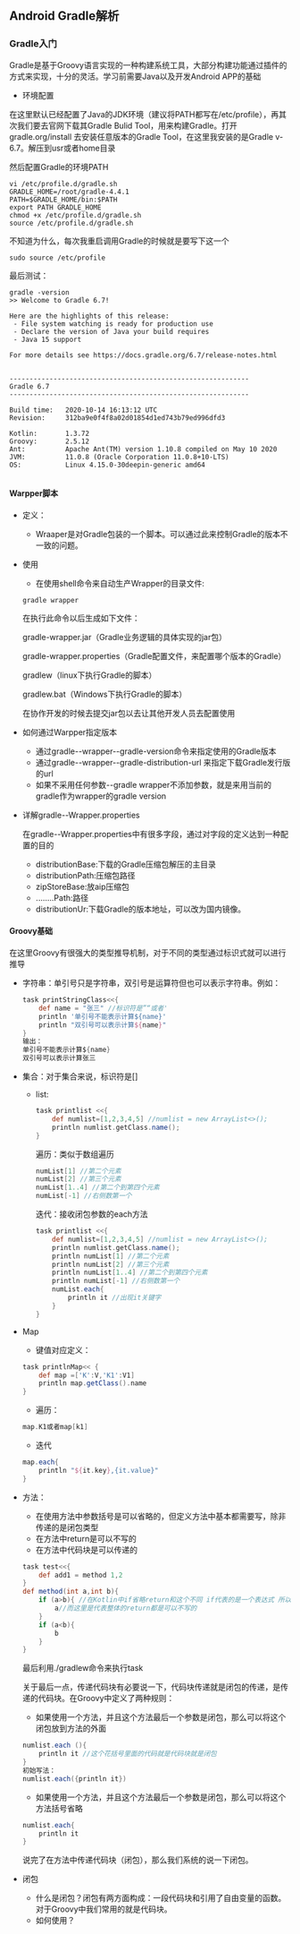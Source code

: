 ## Android Gradle解析 

### Gradle入门

Gradle是基于Groovy语言实现的一种构建系统工具，大部分构建功能通过插件的方式来实现，十分的灵活。学习前需要Java以及开发Android APP的基础

* 环境配置

在这里默认已经配置了Java的JDK环境（建议将PATH都写在/etc/profile），再其次我们要去官网下载其Gradle Bulid Tool，用来构建Gradle。打开gradle.org/install 去安装任意版本的Gradle Tool，在这里我安装的是Gradle v-6.7。解压到usr或者home目录

然后配置Gradle的环境PATH

```shell
vi /etc/profile.d/gradle.sh
GRADLE_HOME=/root/gradle-4.4.1
PATH=$GRADLE_HOME/bin:$PATH
export PATH GRADLE_HOME
chmod +x /etc/profile.d/gradle.sh
source /etc/profile.d/gradle.sh
```

不知道为什么，每次我重启调用Gradle的时候就是要写下这一个

```shell
sudo source /etc/profile
```

最后测试：

```shell
gradle -version
>> Welcome to Gradle 6.7!

Here are the highlights of this release:
 - File system watching is ready for production use
 - Declare the version of Java your build requires
 - Java 15 support

For more details see https://docs.gradle.org/6.7/release-notes.html


------------------------------------------------------------
Gradle 6.7
------------------------------------------------------------

Build time:   2020-10-14 16:13:12 UTC
Revision:     312ba9e0f4f8a02d01854d1ed743b79ed996dfd3

Kotlin:       1.3.72
Groovy:       2.5.12
Ant:          Apache Ant(TM) version 1.10.8 compiled on May 10 2020
JVM:          11.0.8 (Oracle Corporation 11.0.8+10-LTS)
OS:           Linux 4.15.0-30deepin-generic amd64


```

#### Warpper脚本

* 定义：

  * Wraaper是对Gradle包装的一个脚本。可以通过此来控制Gradle的版本不一致的问题。

* 使用

  * 在使用shell命令来自动生产Wrapper的目录文件:

  ```
  gradle wrapper
  ```

  在执行此命令以后生成如下文件：

  gradle-wrapper.jar（Gradle业务逻辑的具体实现的jar包）

  gradle-wrapper.properties（Gradle配置文件，来配置哪个版本的Gradle）

  gradlew（linux下执行Gradle的脚本）

  gradlew.bat（Windows下执行Gradle的脚本）

  在协作开发的时候去提交jar包以去让其他开发人员去配置使用

* 如何通过Warpper指定版本

  * 通过gradle--wrapper--gradle-version命令来指定使用的Gradle版本
  * 通过gradle--wrapper--gradle-distribution-url 来指定下载Gradle发行版的url
  * 如果不采用任何参数--gradle wrapper不添加参数，就是来用当前的gradle作为wrapper的gradle version

* 详解gradle--Wrapper.properties

  在gradle--Wrapper.properties中有很多字段，通过对字段的定义达到一种配置的目的

  * distributionBase:下载的Gradle压缩包解压的主目录
  * distributionPath:压缩包路径
  * zipStoreBase:放aip压缩包
  * ........Path:路径
  * distributionUr:下载Gradle的版本地址，可以改为国内镜像。

#### Groovy基础

在这里Groovy有很强大的类型推导机制，对于不同的类型通过标识式就可以进行推导

* 字符串：单引号只是字符串，双引号是运算符但也可以表示字符串。例如：

  ```groovy
  task printStringClass<<{
      def name = "张三" //标识符是”“或者'
      println '单引号不能表示计算${name}'
      println "双引号可以表示计算${name}"
  }
  输出：
  单引号不能表示计算${name}
  双引号可以表示计算张三
  ```

* 集合：对于集合来说，标识符是[]

  * list:

    ```groovy
    task printlist <<{
        def numlist=[1,2,3,4,5] //numlist = new ArrayList<>();
        println numlist.getClass.name();
    }
    ```

    遍历：类似于数组遍历

    ```groovy
    numList[1] //第二个元素
    numList[2] //第三个元素
    numList[1..4] //第二个到第四个元素
    numList[-1] //右侧数第一个
    ```

    迭代：接收闭包参数的each方法

    ```groovy
    task printlist <<{
        def numlist=[1,2,3,4,5] //numlist = new ArrayList<>();
        println numlist.getClass.name();
        println numList[1] //第二个元素
    	println numList[2] //第三个元素
    	println numList[1..4] //第二个到第四个元素
    	println numList[-1] //右侧数第一个
    	numList.each{
            println it //出现it关键字
    	}
    }
    ```

* Map

  * 键值对应定义：

  ```groovy
  task printlnMap<< {
      def map =['K':V,'K1':V1]
      println map.getClass().name
  }
  ```

  * 遍历：

  ```groovy
  map.K1或者map[k1]
  ```

  * 迭代

  ```groovy
  map.each{
      println "${it.key},{it.value}"
  }
  ```

* 方法：

  * 在使用方法中参数括号是可以省略的，但定义方法中基本都需要写，除非传递的是闭包类型
  * 在方法中return是可以不写的
  * 在方法中代码块是可以传递的

  ```groovy
  task test<<{
      def add1 = method 1,2
  }
  def method(int a,int b){
      if (a>b){ //在Kotlin中if省略return和这个不同 if代表的是一个表达式 所以可以省略return
          a//而这里是代表整体的return都是可以不写的
      }
      if (a<b){
          b
      }
  }
  ```

  最后利用./gradlew命令来执行task

  关于最后一点，传递代码块有必要说一下，代码块传递就是闭包的传递，是传递的代码块。在Groovy中定义了两种规则：

  * 如果使用一个方法，并且这个方法最后一个参数是闭包，那么可以将这个闭包放到方法的外面

  ```groovy
  numlist.each (){
      println it //这个花括号里面的代码就是代码块就是闭包
  }
  初始写法：
  numlist.each({println it})
  ```

  * 如果使用一个方法，并且这个方法最后一个参数是闭包，那么可以将这个方法括号省略

  ```groovy
  numlist.each{
      println it
  }
  ```

  说完了在方法中传递代码块（闭包），那么我们系统的说一下闭包。

* 闭包

  * 什么是闭包？闭包有两方面构成：一段代码块和引用了自由变量的函数。对于Groovy中我们常用的就是代码块。
  * 如何使用？

